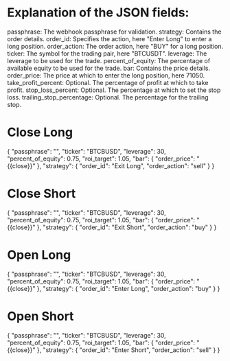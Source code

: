 # Explanation of the JSON fields:
passphrase: The webhook passphrase for validation.
strategy: Contains the order details.
order_id: Specifies the action, here "Enter Long" to enter a long position.
order_action: The order action, here "BUY" for a long position.
ticker: The symbol for the trading pair, here "BTCUSDT".
leverage: The leverage to be used for the trade.
percent_of_equity: The percentage of available equity to be used for the trade.
bar: Contains the price details.
order_price: The price at which to enter the long position, here 71050.
take_profit_percent: Optional. The percentage of profit at which to take profit.
stop_loss_percent: Optional. The percentage at which to set the stop loss.
trailing_stop_percentage: Optional. The percentage for the trailing stop.

# Close Long
{
	"passphrase": "<your passphrase>",
	"ticker": "BTCBUSD",
	"leverage": 30,
	"percent_of_equity": 0.75,
	"roi_target": 1.05,
	"bar": {
		"order_price": "{{close}}"
	},
    "strategy": {
        "order_id": "Exit Long",
		"order_action": "sell"
    }
}

# Close Short
{
	"passphrase": "<your passphrase>",
	"ticker": "BTCBUSD",
	"leverage": 30,
	"percent_of_equity": 0.75,
	"roi_target": 1.05,
	"bar": {
		"order_price": "{{close}}"
	},
    "strategy": {
        "order_id": "Exit Short",
		"order_action": "buy"
    }
}

# Open Long
{
	"passphrase": "<your passphrase>",
	"ticker": "BTCBUSD",
	"leverage": 30,
	"percent_of_equity": 0.75,
	"roi_target": 1.05,
	"bar": {
		"order_price": "{{close}}"
	},
    "strategy": {
        "order_id": "Enter Long",
		"order_action": "buy"
    }
}


# Open Short
{
	"passphrase": "<your passphrase>",
	"ticker": "BTCBUSD",
	"leverage": 30,
	"percent_of_equity": 0.75,
	"roi_target": 1.05,
	"bar": {
		"order_price": "{{close}}"
	},
    "strategy": {
        "order_id": "Enter Short",
		"order_action": "sell"
    }
}
